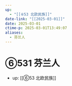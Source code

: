 ```yaml
---
up:
  - "[[⑥53 北欧民族]]"
date-link: "[[2025-03-01]]"
date: 2025-03-01
ctime-p: 2025-03-01T13:49:07
aliases:
  - 芬兰人
---
```


# ⑥531 芬兰人

- up: [[⑥53 北欧民族]]
